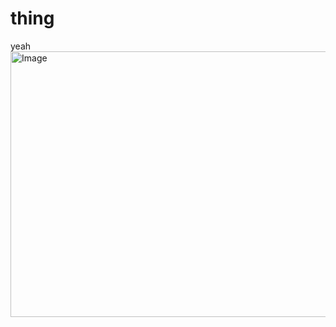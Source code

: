 # thing
yeah
<img width="737" height="425" alt="Image" src="https://github.com/user-attachments/assets/f619ed61-034a-40fa-856e-88b446887298" />
